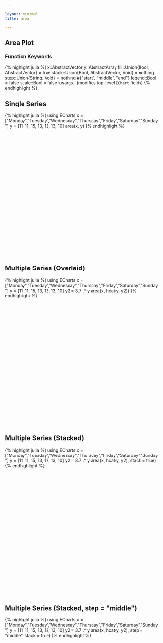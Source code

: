 ```yaml
---

layout: minimal
title: area

---
```

## Area Plot

### Function Keywords
{% highlight julia %}
x::AbstractVector
y::AbstractArray
fill::Union{Bool, AbstractVector} = true
stack::Union{Bool, AbstractVector, Void} = nothing
step::Union{String, Void} = nothing #{"start", "middle", "end"}
legend::Bool = false
scale::Bool = false
kwargs...(modifies top-level `EChart` fields)
{% endhighlight %}

## Single Series
{% highlight julia %}
using ECharts
x = ["Monday","Tuesday","Wednesday","Thursday","Friday","Saturday","Sunday"]
y = [11, 11, 15, 13, 12, 13, 10]
area(x, y)
{% endhighlight %}


<div id="areaplot" style="height:400px;width:800px;"></div>
<script type="text/javascript">
    // Initialize after dom ready
    var myChart = echarts.init(document.getElementById("areaplot"));

    // Load data into the ECharts instance
    myChart.setOption({"xAxis":[{"boundaryGap":false,"show":true,"data":["Monday","Tuesday","Wednesday","Thursday","Friday","Saturday","Sunday"],"type":"category"}],"yAxis":[{"show":true,"type":"value"}],"toolbox":{"itemGap":15,"show":false,"x":"right","feature":{},"orient":"vertical","y":"center"},"title":{},"series":[{"areaStyle":{"normal":{}},"data":[11,11,15,13,12,13,10],"smooth":false,"type":"line"}],"backgroundColor":"rgba(0,0,0,0)"});
</script>

## Multiple Series (Overlaid)
{% highlight julia %}
using ECharts
x = ["Monday","Tuesday","Wednesday","Thursday","Friday","Saturday","Sunday"]
y = [11, 11, 15, 13, 12, 13, 10]
y2 = 3.7 .* y
area(x, hcat(y, y2))
{% endhighlight %}

<div id="areaplot2" style="height:400px;width:800px;"></div>
<script type="text/javascript">
    // Initialize after dom ready
    var myChart = echarts.init(document.getElementById("areaplot2"));

    // Load data into the ECharts instance
    myChart.setOption({"xAxis":[{"splitNumber":5,"boundaryGap":false,"data":["Monday","Tuesday","Wednesday","Thursday","Friday","Saturday","Sunday"],"scale":false,"gridIndex":0,"minInterval":0,"inverse":false,"nameLocation":"start","nameGap":15,"silent":true,"type":"category"}],"yAxis":[{"scale":false,"gridIndex":0,"splitNumber":5,"minInterval":0,"silent":true,"inverse":false,"type":"value","nameLocation":"start","nameGap":15}],"toolbox":{"feature":{},"itemSize":15,"orient":"vertical","height":"auto","zlevel":0,"z":2,"itemGap":10,"right":"auto","top":"center","width":"auto","show":false,"showTitle":true},"title":{"left":"left","borderColor":"transparent","bottom":"auto","padding":5,"zlevel":0,"borderWidth":1,"target":"blank","z":2,"itemGap":5,"backgroundColor":"transparent","shadowOffsetY":0,"shadowOffsetX":0,"right":"auto","top":"auto","subtarget":"blank","show":true},"series":[{"areaStyle":{"normal":{}},"data":[11.0,11.0,15.0,13.0,12.0,13.0,10.0],"smooth":false,"minSize":"0%","type":"line","maxSize":"100%"},{"areaStyle":{"normal":{}},"data":[40.7,40.7,55.5,48.1,44.400000000000006,48.1,37.0],"smooth":false,"minSize":"0%","type":"line","maxSize":"100%"}]});
</script>

## Multiple Series (Stacked)
{% highlight julia %}
using ECharts
x = ["Monday","Tuesday","Wednesday","Thursday","Friday","Saturday","Sunday"]
y = [11, 11, 15, 13, 12, 13, 10]
y2 = 3.7 .* y
area(x, hcat(y, y2), stack = true)
{% endhighlight %}

<div id="areaplot3" style="height:400px;width:800px;"></div>
<script type="text/javascript">
    // Initialize after dom ready
    var myChart = echarts.init(document.getElementById("areaplot3"));

    // Load data into the ECharts instance
    myChart.setOption({"xAxis":[{"splitNumber":5,"boundaryGap":false,"data":["Monday","Tuesday","Wednesday","Thursday","Friday","Saturday","Sunday"],"scale":false,"gridIndex":0,"minInterval":0,"inverse":false,"nameLocation":"start","nameGap":15,"silent":true,"type":"category"}],"yAxis":[{"scale":false,"gridIndex":0,"splitNumber":5,"minInterval":0,"silent":true,"inverse":false,"type":"value","nameLocation":"start","nameGap":15}],"toolbox":{"feature":{},"itemSize":15,"orient":"vertical","height":"auto","zlevel":0,"z":2,"itemGap":10,"right":"auto","top":"center","width":"auto","show":false,"showTitle":true},"title":{"left":"left","borderColor":"transparent","bottom":"auto","padding":5,"zlevel":0,"borderWidth":1,"target":"blank","z":2,"itemGap":5,"shadowOffsetY":0,"shadowOffsetX":0,"right":"auto","top":"auto","subtarget":"blank","show":true},"series":[{"areaStyle":{"normal":{"shadowOffsetY":0,"shadowOffsetX":0}},"stack":1,"data":[11.0,11.0,15.0,13.0,12.0,13.0,10.0],"smooth":false,"minSize":"0%","type":"line","maxSize":"100%"},{"areaStyle":{"normal":{"shadowOffsetY":0,"shadowOffsetX":0}},"stack":1,"data":[7.699999999999999,7.699999999999999,10.5,9.1,8.399999999999999,9.1,7.0],"smooth":false,"minSize":"0%","type":"line","maxSize":"100%"}]});
</script>

## Multiple Series (Stacked, step = "middle")
{% highlight julia %}
using ECharts
x = ["Monday","Tuesday","Wednesday","Thursday","Friday","Saturday","Sunday"]
y = [11, 11, 15, 13, 12, 13, 10]
y2 = 3.7 .* y
area(x, hcat(y, y2), step = "middle", stack = true)
{% endhighlight %}

<div id="areaplot4" style="height:400px;width:800px;"></div>
<script type="text/javascript">
    // Initialize after dom ready
    var myChart = echarts.init(document.getElementById("areaplot4"));

    // Load data into the ECharts instance
    myChart.setOption({"xAxis":[{"splitNumber":5,"boundaryGap":false,"data":["Monday","Tuesday","Wednesday","Thursday","Friday","Saturday","Sunday"],"scale":false,"gridIndex":0,"minInterval":0,"inverse":false,"nameLocation":"start","nameGap":15,"silent":true,"type":"category"}],"yAxis":[{"scale":false,"gridIndex":0,"splitNumber":5,"minInterval":0,"silent":true,"inverse":false,"type":"value","nameLocation":"start","nameGap":15}],"toolbox":{"feature":{},"itemSize":15,"orient":"vertical","height":"auto","zlevel":0,"z":2,"itemGap":10,"right":"auto","top":"center","width":"auto","show":false,"showTitle":true},"title":{"left":"left","borderColor":"transparent","bottom":"auto","padding":5,"zlevel":0,"borderWidth":1,"target":"blank","z":2,"itemGap":5,"shadowOffsetY":0,"shadowOffsetX":0,"right":"auto","top":"auto","subtarget":"blank","show":true},"series":[{"step":"middle","areaStyle":{"normal":{"shadowOffsetY":0,"shadowOffsetX":0}},"stack":1,"data":[11.0,11.0,15.0,13.0,12.0,13.0,10.0],"smooth":false,"minSize":"0%","type":"line","maxSize":"100%"},{"step":"middle","areaStyle":{"normal":{"shadowOffsetY":0,"shadowOffsetX":0}},"stack":1,"data":[40.7,40.7,55.5,48.1,44.400000000000006,48.1,37.0],"smooth":false,"minSize":"0%","type":"line","maxSize":"100%"}]});
</script>
